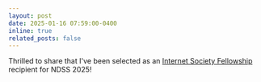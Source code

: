 ```yaml
---
layout: post
date: 2025-01-16 07:59:00-0400
inline: true
related_posts: false
---
```

Thrilled to share that I've been selected as an [Internet Society Fellowship](https://www.ndss-symposium.org/ndss2025/attend/student-fellowship/) recipient for NDSS 2025! 
